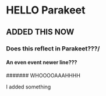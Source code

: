 # HELLO Parakeet

## ADDED THIS NOW


### Does this reflect in Parakeet???/


#### An even event newer line???

####### WHOOOOAAAHHHH

I added something
